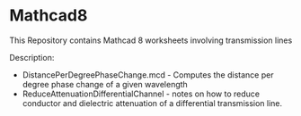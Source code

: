# Mathcad8

This Repository contains Mathcad 8 worksheets involving transmission lines

Description:
* DistancePerDegreePhaseChange.mcd - Computes the distance per degree phase change of a given wavelength
* ReduceAttenuationDifferentialChannel - notes on how to reduce conductor and dielectric attenuation of a differential transmission line.


